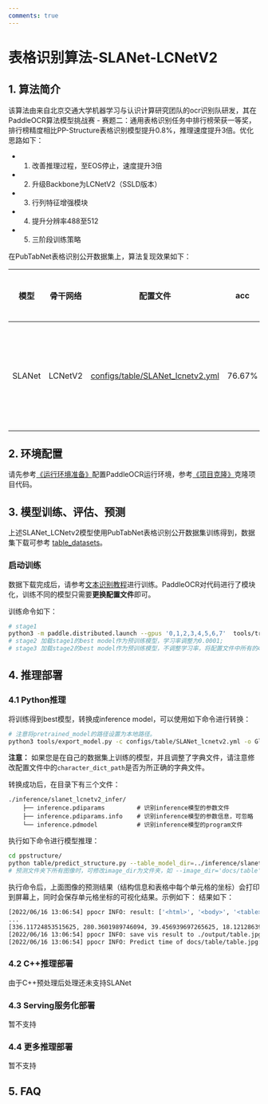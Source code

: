 ```yaml
---
comments: true
---
```


# 表格识别算法-SLANet-LCNetV2

## 1. 算法简介

该算法由来自北京交通大学机器学习与认识计算研究团队的ocr识别队研发，其在PaddleOCR算法模型挑战赛 - 赛题二：通用表格识别任务中排行榜荣获一等奖，排行榜精度相比PP-Structure表格识别模型提升0.8%，推理速度提升3倍。优化思路如下：

- 1. 改善推理过程，至EOS停止，速度提升3倍
- 2. 升级Backbone为LCNetV2（SSLD版本）
- 3. 行列特征增强模块
- 4. 提升分辨率488至512
- 5. 三阶段训练策略

在PubTabNet表格识别公开数据集上，算法复现效果如下：

|模型|骨干网络|配置文件|acc|下载链接|
| --- | --- | --- | --- | --- |
|SLANet|LCNetV2|[configs/table/SLANet_lcnetv2.yml](https://github.com/PaddlePaddle/PaddleOCR/tree/main/configs/table/SLANet_lcnetv2.yml)|76.67%| [训练模型](https://paddleocr.bj.bcebos.com/openatom/ch_ppstructure_openatom_SLANetv2_train.tar) /[推理模型](https://paddleocr.bj.bcebos.com/openatom/ch_ppstructure_openatom_SLANetv2_infer.tar) |

## 2. 环境配置

请先参考[《运行环境准备》](../../ppocr/environment.md)配置PaddleOCR运行环境，参考[《项目克隆》](../../ppocr/blog/clone.md)克隆项目代码。

## 3. 模型训练、评估、预测

上述SLANet_LCNetv2模型使用PubTabNet表格识别公开数据集训练得到，数据集下载可参考 [table_datasets](../../datasets/table_datasets.md)。

### 启动训练

数据下载完成后，请参考[文本识别教程](../../ppocr/model_train/recognition.md)进行训练。PaddleOCR对代码进行了模块化，训练不同的模型只需要**更换配置文件**即可。

训练命令如下：

```bash linenums="1"
# stage1
python3 -m paddle.distributed.launch --gpus '0,1,2,3,4,5,6,7'  tools/train.py -c configs/table/SLANet_lcnetv2.yml
# stage2 加载stage1的best model作为预训练模型，学习率调整为0.0001;
# stage3 加载stage2的best model作为预训练模型，不调整学习率，将配置文件中所有的488修改为512.
```

## 4. 推理部署

### 4.1 Python推理

将训练得到best模型，转换成inference model，可以使用如下命令进行转换：

```bash linenums="1"
# 注意将pretrained_model的路径设置为本地路径。
python3 tools/export_model.py -c configs/table/SLANet_lcnetv2.yml -o Global.pretrained_model=path/best_accuracy Global.save_inference_dir=./inference/slanet_lcnetv2_infer
```

**注意：** 如果您是在自己的数据集上训练的模型，并且调整了字典文件，请注意修改配置文件中的`character_dict_path`是否为所正确的字典文件。

转换成功后，在目录下有三个文件：

```text linenums="1"
./inference/slanet_lcnetv2_infer/
    ├── inference.pdiparams         # 识别inference模型的参数文件
    ├── inference.pdiparams.info    # 识别inference模型的参数信息，可忽略
    └── inference.pdmodel           # 识别inference模型的program文件
```

执行如下命令进行模型推理：

```bash linenums="1"
cd ppstructure/
python table/predict_structure.py --table_model_dir=../inference/slanet_lcnetv2_infer/ --table_char_dict_path=../ppocr/utils/dict/table_structure_dict.txt --image_dir=docs/table/table.jpg --output=../output/table_slanet_lcnetv2 --use_gpu=False --benchmark=True --enable_mkldnn=True --table_max_len=512
# 预测文件夹下所有图像时，可修改image_dir为文件夹，如 --image_dir='docs/table'。
```

执行命令后，上面图像的预测结果（结构信息和表格中每个单元格的坐标）会打印到屏幕上，同时会保存单元格坐标的可视化结果。示例如下：
结果如下：

```bash linenums="1"
[2022/06/16 13:06:54] ppocr INFO: result: ['<html>', '<body>', '<table>', '<thead>', '<tr>', '<td></td>', '<td></td>', '<td></td>', '<td></td>', '<td></td>', '</tr>', '</thead>', '<tbody>', '<tr>', '<td></td>', '<td></td>', '<td></td>', '<td></td>', '<td></td>', '</tr>', '<tr>', '<td></td>', '<td></td>', '<td></td>', '<td></td>', '<td></td>', '</tr>', '<tr>', '<td></td>', '<td></td>', '<td></td>', '<td></td>', '<td></td>', '</tr>', '<tr>', '<td></td>', '<td></td>', '<td></td>', '<td></td>', '<td></td>', '</tr>', '<tr>', '<td></td>', '<td></td>', '<td></td>', '<td></td>', '<td></td>', '</tr>', '<tr>', '<td></td>', '<td></td>', '<td></td>', '<td></td>', '<td></td>', '</tr>', '<tr>', '<td></td>', '<td></td>', '<td></td>', '<td></td>', '<td></td>', '</tr>', '<tr>', '<td></td>', '<td></td>', '<td></td>', '<td></td>', '<td></td>', '</tr>', '<tr>', '<td></td>', '<td></td>', '<td></td>', '<td></td>', '<td></td>', '</tr>', '<tr>', '<td></td>', '<td></td>', '<td></td>', '<td></td>', '<td></td>', '</tr>', '<tr>', '<td></td>', '<td></td>', '<td></td>', '<td></td>', '<td></td>', '</tr>', '<tr>', '<td></td>', '<td></td>', '<td></td>', '<td></td>', '<td></td>', '</tr>', '<tr>', '<td></td>', '<td></td>', '<td></td>', '<td></td>', '<td></td>', '</tr>', '<tr>', '<td></td>', '<td></td>', '<td></td>', '<td></td>', '<td></td>', '</tr>', '<tr>', '<td></td>', '<td></td>', '<td></td>', '<td></td>', '<td></td>', '</tr>', '</tbody>', '</table>', '</body>', '</html>'], [[72.17591094970703, 10.759100914001465, 60.29658508300781, 16.6805362701416], [161.85562133789062, 10.884308815002441, 14.9495210647583, 16.727018356323242], [277.79876708984375, 29.54340362548828, 31.490320205688477, 18.143272399902344],
...
[336.11724853515625, 280.3601989746094, 39.456939697265625, 18.121286392211914]]
[2022/06/16 13:06:54] ppocr INFO: save vis result to ./output/table.jpg
[2022/06/16 13:06:54] ppocr INFO: Predict time of docs/table/table.jpg: 17.36806297302246
```

### 4.2 C++推理部署

由于C++预处理后处理还未支持SLANet

### 4.3 Serving服务化部署

暂不支持

### 4.4 更多推理部署

暂不支持

## 5. FAQ
